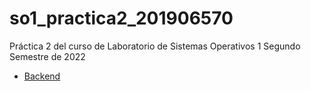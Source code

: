 # so1_practica2_201906570

Práctica 2 del curso de Laboratorio de Sistemas Operativos 1
Segundo Semestre de 2022

* [Backend](./backend/README.md)
